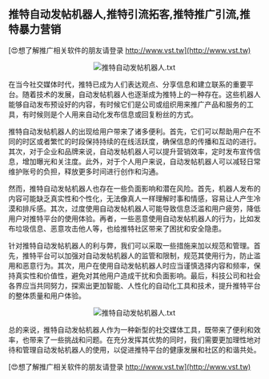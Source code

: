 ## **推特自动发帖机器人,推特引流拓客,推特推广引流,推特暴力营销**

[😍想了解推广相关软件的朋友请登录 http://www.vst.tw](http://www.vst.tw)

 <center><img src="https://vst.tw/MP4/tuiguang/png/7.png" alt="推特自动发帖机器人.txt"></center>

在当今社交媒体时代，推特已成为人们表达观点、分享信息和建立联系的重要平台。随着技术的发展，自动发帖机器人也逐渐成为推特上的一种存在。这些机器人能够自动发布预设好的内容，有时候它们是公司或组织用来推广产品和服务的工具，有时候则是个人用来自动化发布信息或回复粉丝的方式。

推特自动发帖机器人的出现给用户带来了诸多便利。首先，它们可以帮助用户在不同的时区或者繁忙的时段保持持续的在线活跃度，确保信息的传播和互动的进行。其次，对于企业和品牌来说，自动发帖机器人可以提升营销效率，定时发布宣传信息，增加曝光和关注度。此外，对于个人用户来说，自动发帖机器人可以减轻日常维护账号的负担，释放更多时间进行创作和沟通。

然而，推特自动发帖机器人也存在一些负面影响和潜在风险。首先，机器人发布的内容可能缺乏真实性和个性化，无法像真人一样理解时事和情感，容易让人产生冷漠和排斥感。其次，过度使用自动发帖机器人可能导致信息泛滥和用户疲劳，降低用户对推特平台的使用体验。再者，一些恶意使用自动发帖机器人的行为，比如发布垃圾信息、恶意攻击他人等，也给推特社区带来了困扰和安全隐患。

针对推特自动发帖机器人的利与弊，我们可以采取一些措施来加以规范和管理。首先，推特平台可以加强对自动发帖机器人的监管和限制，规范其使用行为，防止滥用和恶意行为。其次，用户在使用自动发帖机器人时应当谨慎选择内容和频率，保持真实性和价值性，避免对其他用户造成干扰和负面影响。最后，科技公司和社会各界应当共同努力，探索出更加智能、人性化的自动化工具和技术，提升推特平台的整体质量和用户体验。

 <center><img src="https://vst.tw/MP4/tuiguang/png/1.png" alt="推特自动发帖机器人.txt"></center>

总的来说，推特自动发帖机器人作为一种新型的社交媒体工具，既带来了便利和效率，也带来了一些挑战和问题。在充分发挥其优势的同时，我们需要更加理性地对待和管理自动发帖机器人的使用，以促进推特平台的健康发展和社区的和谐共处。

[😍想了解推广相关软件的朋友请登录 http://www.vst.tw](http://www.vst.tw)



